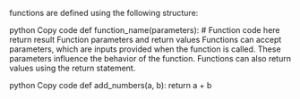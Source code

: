functions are defined using the following structure:

python
Copy code
def function_name(parameters):
    # Function code here
    return result
Function parameters and return values
Functions can accept parameters, which are inputs provided when the function is called. These parameters influence the behavior of the function. Functions can also return values using the return statement.

python
Copy code
def add_numbers(a, b):
    return a + b
